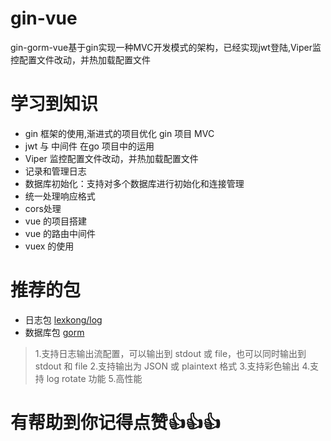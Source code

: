 # gin-vue
gin-gorm-vue基于gin实现一种MVC开发模式的架构，已经实现jwt登陆,Viper监控配置文件改动，并热加载配置文件

# 学习到知识
- gin 框架的使用,渐进式的项目优化 gin 项目 MVC
- jwt 与 中间件 在go 项目中的运用
- Viper 监控配置文件改动，并热加载配置文件
- 记录和管理日志
- 数据库初始化：支持对多个数据库进行初始化和连接管理
- 统一处理响应格式
- cors处理
- vue 的项目搭建
- vue 的路由中间件
- vuex 的使用

# 推荐的包 
- 日志包 [lexkong/log](https://github.com/lexkong/log)
- 数据库包 [gorm](https://github.com/jinzhu/gorm)
> 1.支持日志输出流配置，可以输出到 stdout 或 file，也可以同时输出到 stdout 和 file
  2.支持输出为 JSON 或 plaintext 格式
  3.支持彩色输出
  4.支持 log rotate 功能
  5.高性能

  
# 有帮助到你记得点赞👍👍👍